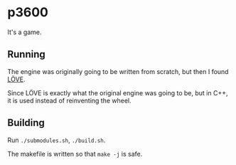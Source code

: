 p3600
=====

It's a game.


Running
-------

The engine was originally going to be written from scratch, but then I
found [LÖVE](https://love2d.org).

Since LÖVE is exactly what the original engine was going to be, but in
C++, it is used instead of reinventing the wheel.


Building
--------

Run `./submodules.sh`, `./build.sh`.

The makefile is written so that `make -j` is safe.
